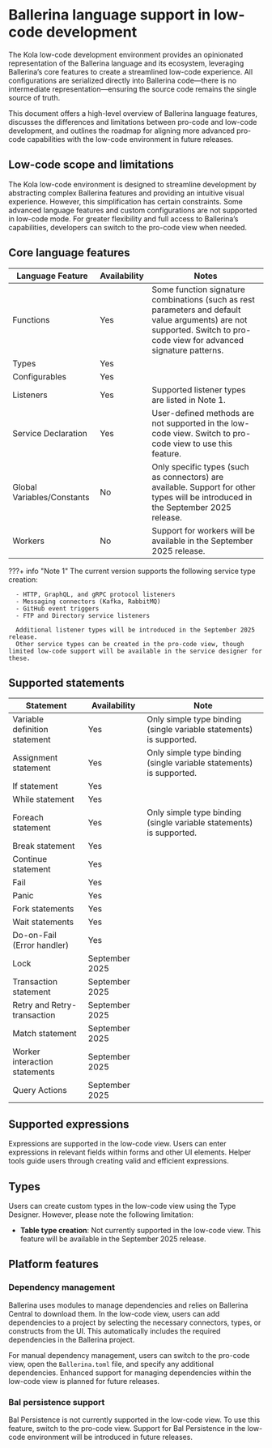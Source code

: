 # Ballerina language support in low-code development

The Kola low-code development environment provides an opinionated representation of the Ballerina language and its ecosystem, leveraging Ballerina’s core features to create a streamlined low-code experience.
All configurations are serialized directly into Ballerina code—there is no intermediate representation—ensuring the source code remains the single source of truth. 

This document offers a high-level overview of Ballerina language features, discusses the differences and limitations between pro-code and low-code development, and outlines the roadmap for aligning more advanced pro-code capabilities with the low-code environment in future releases.

## Low-code scope and limitations

The Kola low-code environment is designed to streamline development by abstracting complex Ballerina features and providing an intuitive visual experience.
However, this simplification has certain constraints.
Some advanced language features and custom configurations are not supported in low-code mode.
For greater flexibility and full access to Ballerina’s capabilities, developers can switch to the pro-code view when needed.

## Core language features

| Language Feature           | Availability | Notes                                                                                                                                                                  |
| -------------------------- | ------------ | ---------------------------------------------------------------------------------------------------------------------------------------------------------------------- |
| Functions                  | Yes          | Some function signature combinations (such as rest parameters and default value arguments) are not supported. Switch to pro-code view for advanced signature patterns. |
| Types                      | Yes          |                                                                                                                                                                        |
| Configurables              | Yes          |                                                                                                                                                                        |
| Listeners                  | Yes          | Supported listener types are listed in Note 1.                                                                                                                         |
| Service Declaration        | Yes          | User-defined methods are not supported in the low-code view. Switch to pro-code view to use this feature.                                                              |
| Global Variables/Constants | No           | Only specific types (such as connectors) are available. Support for other types will be introduced in the September 2025 release.                                      |
| Workers                    | No           | Support for workers will be available in the September 2025 release.                                                                                                   |

???+ info "Note 1"
      The current version supports the following service type creation:

      - HTTP, GraphQL, and gRPC protocol listeners  
      - Messaging connectors (Kafka, RabbitMQ)  
      - GitHub event triggers  
      - FTP and Directory service listeners  

      Additional listener types will be introduced in the September 2025 release.
      Other service types can be created in the pro-code view, though limited low-code support will be available in the service designer for these.


## Supported statements  

| Statement                     | Availability   | Note                                                                |
| ----------------------------- | -------------- | ------------------------------------------------------------------- |
| Variable definition statement | Yes            | Only simple type binding (single variable statements) is supported. |
| Assignment statement          | Yes            | Only simple type binding (single variable statements) is supported. |
| If statement                  | Yes            |                                                                     |
| While statement               | Yes            |                                                                     |
| Foreach statement             | Yes            | Only simple type binding (single variable statements) is supported. |
| Break statement               | Yes            |                                                                     |
| Continue statement            | Yes            |                                                                     |
| Fail                          | Yes            |                                                                     |
| Panic                         | Yes            |                                                                     |
| Fork statements               | Yes            |                                                                     |
| Wait statements               | Yes            |                                                                     |
| Do-on-Fail (Error handler)    | Yes            |                                                                     |
| Lock                          | September 2025 |                                                                     |
| Transaction statement         | September 2025 |                                                                     |
| Retry and Retry-transaction   | September 2025 |                                                                     |
| Match statement               | September 2025 |                                                                     |
| Worker interaction statements | September 2025 |                                                                     |
| Query Actions                 | September 2025 |                                                                     |

## Supported expressions

Expressions are supported in the low-code view.
Users can enter expressions in relevant fields within forms and other UI elements.
Helper tools guide users through creating valid and efficient expressions.

## Types

Users can create custom types in the low-code view using the Type Designer.
However, please note the following limitation:

- **Table type creation**: Not currently supported in the low-code view. This feature will be available in the September 2025 release.

## Platform features

### Dependency management

Ballerina uses modules to manage dependencies and relies on Ballerina Central to download them.
In the low-code view, users can add dependencies to a project by selecting the necessary connectors, types, or constructs from the UI.
This automatically includes the required dependencies in the Ballerina project.

For manual dependency management, users can switch to the pro-code view, open the `Ballerina.toml` file, and specify any additional dependencies.
Enhanced support for managing dependencies within the low-code view is planned for future releases.

### Bal persistence support

Bal Persistence is not currently supported in the low-code view.
To use this feature, switch to the pro-code view.
Support for Bal Persistence in the low-code environment will be introduced in future releases.
